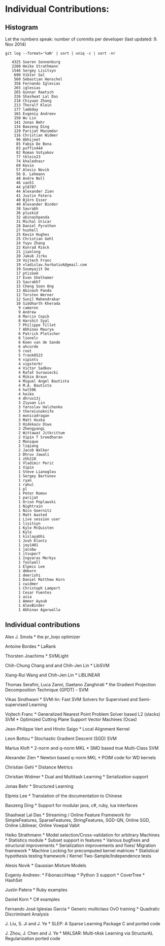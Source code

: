 # Individual Contributions:

## Histogram
Let the numbers speak: number of commits per developer (last updated: 9. Nov 2014)
```
git log --format='%aN' | sort | uniq -c | sort -nr
```

```
   4325 Soeren Sonnenburg
   2280 Heiko Strathmann
   1546 Sergey Lisitsyn
    690 Viktor Gal
    560 Sebastian Henschel
    358 Fernando Iglesias
    265 iglesias
    265 Gunnar Raetsch
    226 Shashwat Lal Das
    218 Chiyuan Zhang
    213 Thoralf Klein
    177 lambday
    165 Evgeniy Andreev
    150 Wu Lin
    141 Jonas Behr
    134 Baozeng Ding
    129 Parijat Mazumdar
    116 Christian Widmer
     96 Abhijeet
     85 Fabio De Bona
     83 puffin444
     82 Roman Votyakov
     77 tklein23
     74 khalednasr
     69 Kevin
     57 Alesis Novik
     56 D. Lehmann
     48 Andre Noll
     46 van51
     44 pl8787
     44 Alexander Zien
     41 Justin Patera
     40 Björn Esser
     40 Alexander Binder
     38 Saurabh
     36 pluskid
     32 abinashpanda
     31 Michal Uricar
     28 Daniel Pyrathon
     27 hushell
     25 Kevin Hughes
     25 Christian Gehl
     24 Yuyu Zhang
     22 Konrad Rieck
     21 jiaolong
     20 Jakub Jirku
     19 Vojtech Franc
     19 vladislav.horbatiuk@gmail.com
     19 Soumyajit De
     17 ptizoom
     17 Evan Shelhamer
     15 Saurabh7
     15 Cheng Soon Ong
     13 Abinash Panda
     12 Torsten Werner
     12 Sunil Mahendrakar
     10 Siddharth Kherada
      9 cameron
      9 Andrew
      8 Marcin Copik
      8 Harshit Syal
      7 Philippe Tillet
      7 Abhinav Maurya
      6 Patrick Pletscher
      6 lionelc
      6 Koen van de Sande
      6 ahcorde
      5 root
      5 frank0523
      4 vipints
      4 vigsterkr
      4 Victor Sadkov
      4 Rafał Surowiecki
      4 Mikio Braun
      4 Miguel Angel Bautista
      4 M.A. Bautista
      4 hwl596
      4 heiko
      4 dhruv13j
      3 Ziyuan Lin
      3 Yaroslav Halchenko
      3 thereisnoknife
      3 monicadragan
      3 Matt Huska
      3 Hidekazu Oiwa
      2 ZhengyangL
      2 Wittawat Jitkrittum
      2 Vipin T Sreedharan
      2 Monique
      2 liqiang
      2 Jacob Walker
      2 Dhruv Jawali
      1 zhh210
      1 Vladimir Perić
      1 Vipin
      1 Steve Lianoglou
      1 Sergey Bartunov
      1 ryan
      1 rahul
      1 pl
      1 Peter Romov
      1 parijat
      1 Orion Poplawski
      1 Nightrain
      1 Nico Goernitz
      1 Matt Aasted
      1 Live session user
      1 lisitsyn
      1 Kyle McQuisten
      1 Kyle
      1 kislayabhi
      1 Josh Klontz
      1 jey1401
      1 jacobw
      1 itsuper7
      1 Ingvaras Merkys
      1 foulwall
      1 Elpmis Lee
      1 dmkorn
      1 deerishi
      1 Daniel Matthew Korn
      1 cwidmer
      1 Christoph Lampert
      1 Cesar Fuentes
      1 asia
      1 Ameer Ayoub
      1 AlexBinder
      1 Abhinav Agarwalla
```


## Individual contributions
 Alex J. Smola
	* the pr_loqo optimizer

 Antoine Bordes
	* LaRank

 Thorsten Joachims
	* SVMLight

 Chih-Chung Chang and and Chih-Jen Lin
	* LibSVM

 Xiang-Rui Wang and Chih-Jen Lin
	* LIBLINEAR

 Thomas Serafini, Luca Zanni, Gaetano Zanghirati
	* the Gradient Projection Decomposition Technique (GPDT) - SVM

 Vikas Sindhwani
	* SVM-lin: Fast SVM Solvers for Supervised and Semi-supervised Learning

 Vojtech Franc
	* Generalized Nearest Point Problem Solver based L2 (slacks) SVM
	* Optimized Cutting Plane Support Vector Machines (Ocas)

 Jean-Philippe Vert and Hiroto Saigo
	* Local Alignment Kernel

 Leon Bottou
	* Stochastic Gradient Descent (SGD) SVM

 Marius Kloft
	* 2-norm and q-norm MKL
	* SMO based true Multi-Class SVM

 Alexander Zien
	* Newton based q-norm MKL
	* POIM code for WD kernels

 Christian Gehl
	* Distance Metrics

 Christian Widmer
	* Dual and Multitask Learning
	* Serialization support

 Jonas Behr
	* Structured Learning

 Elpmis Lee
	* Translation of the documentation to Chinese

 Baozeng Ding
	 * Support for modular java, c#, ruby, lua interfaces

 Shashwat Lal Das
	* Streaming / Online Feature Framework for SimpleFeatures, SparseFeatures,
	  StringFeatures, SGD-QN, Online SGD, Online Liblinear, Online Vowpal Vabit

 Heiko Strathmann
	* Model selection/Cross-validation for arbitrary Machines
	* Statistics module
	* Subset support in features
	* Various bugfixes and structural improvements
	* Serialization improvements and fixes/ Migration framework
	* Machine Locking for precomputed kernel matrices
	* Statistical hypothesis testing framework / Kernel Two-Sample/Independence tests

 Alesis Novik
	* Gaussian Mixture Models

 Evgeniy Andreev:
	* FibonacciHeap
	* Python 3 support
	* CoverTree
	* HashSet

 Justin Patera
	* Ruby examples

 Daniel Korn
	* C# examples

 Fernando José Iglesias Garcia
	* Generic multiclass OvO training
	* Quadratic Discriminant Analysis

 J. Liu, S. Ji and J. Ye
	* SLEP: A Sparse Learning Package C and ported code

 J. Zhou, J. Chen and J. Ye
	* MALSAR: Multi-tAsk Learning via StructurAL Regularization ported code

